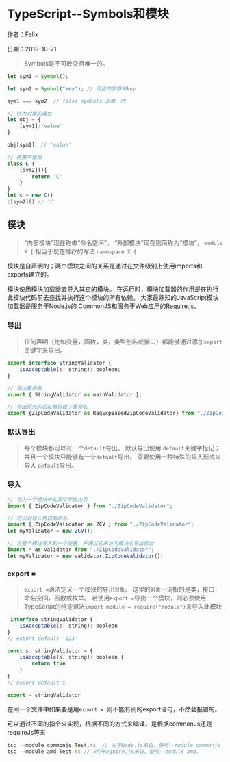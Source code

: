 # TypeScript--Symbols和模块

作者：Felix

日期：2019-10-21

>  Symbols是不可改变且唯一的。 

```js
let sym1 = Symbol();

let sym2 = Symbol("key"); // 可选的字符串key

sym1 === sym2  // false symbols 是唯一的

// 作为对象的属性
let obj = {
    [sym1]:'value'
}

obj[sym1]  // 'value'

// 再类中使用
class C {
    [sym2](){
        return 'C'
    }
}
let c = new C()
c[sym2]() // 'C'
```



## 模块

>  “内部模块”现在称做“命名空间”。 “外部模块”现在则简称为“模块”，  `module X {` 相当于现在推荐的写法 `namespace X {` 

 模块是自声明的；两个模块之间的关系是通过在文件级别上使用imports和exports建立的。 

 模块使用模块加载器去导入其它的模块。 在运行时，模块加载器的作用是在执行此模块代码前去查找并执行这个模块的所有依赖。 大家最熟知的JavaScript模块加载器是服务于Node.js的 CommonJS和服务于Web应用的[Require.js](http://requirejs.org/)。 



### 导出

>  任何声明（比如变量，函数，类，类型别名或接口）都能够通过添加`export`关键字来导出。 

```js
export interface StringValidator {
    isAcceptable(s: string): boolean;
}

// 导出重命名
export { StringValidator as mainValidator };

// 导出原先的验证器但做了重命名
export {ZipCodeValidator as RegExpBasedZipCodeValidator} from "./ZipCodeValidator";
```

### 默认导出

>  每个模块都可以有一个`default`导出。 默认导出使用 `default`关键字标记；并且一个模块只能够有一个`default`导出。 需要使用一种特殊的导入形式来导入 `default`导出。 



### 导入

```js
// 导入一个模块中的某个导出内容
import { ZipCodeValidator } from "./ZipCodeValidator";

// 可以对导入内容重命名
import { ZipCodeValidator as ZCV } from "./ZipCodeValidator";
let myValidator = new ZCV();

// 将整个模块导入到一个变量，并通过它来访问模块的导出部分
import * as validator from "./ZipCodeValidator";
let myValidator = new validator.ZipCodeValidator();


```



### export = 

>  `export =`语法定义一个模块的导出`对象`。 这里的`对象`一词指的是类，接口，命名空间，函数或枚举。  若使用`export =`导出一个模块，则必须使用TypeScript的特定语法`import module = require("module")`来导入此模块 

```js
 interface stringValidator {
    isAcceptable(s: string): boolean
}
// export default '123'

const s: stringValidator = {
    isAcceptable(s: string): boolean {
        return true
    }
}
// export default s

export = stringValidator
```

在同一个文件中如果要是用`export = `则不能有别的export语句，不然会报错的。



可以通过不同的指令来实现，根据不同的方式来编译，是根据commonJs还是requireJs等来

```js
tsc --module commonjs Test.ts  // 对于Node.js来说，使用--module commonjs； 
tsc --module amd Test.ts // 对于Require.js来说，使用--module amd.
```

